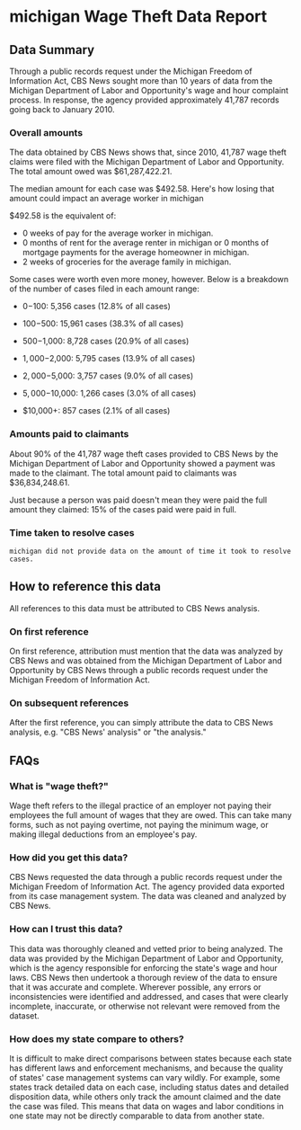 # michigan Wage Theft Data Report

## Data Summary

Through a public records request under the Michigan Freedom of Information Act, CBS News sought more than 10 years of data from the Michigan Department of Labor and Opportunity's wage and hour complaint process. In response, the agency provided approximately 41,787 records going back to January 2010.



### Overall amounts

The data obtained by CBS News shows that, since 2010, 41,787 wage theft claims were filed with the Michigan Department of Labor and Opportunity. The total amount owed was $61,287,422.21.

The median amount for each case was $492.58. Here's how losing that amount could impact an average worker in michigan

$492.58 is the equivalent of: 
* 0 weeks of pay for the average worker in michigan.
* 0 months of rent for the average renter in michigan or 0 months of mortgage payments for the average homeowner in michigan.
* 2 weeks of groceries for the average family in michigan.

Some cases were worth even more money, however. Below is a breakdown of the number of cases filed in each amount range: 

* $0-$100: 5,356 cases (12.8% of all cases)

* $100-$500: 15,961 cases (38.3% of all cases)

* $500-$1,000: 8,728 cases (20.9% of all cases)

* $1,000-$2,000: 5,795 cases (13.9% of all cases)

* $2,000-$5,000: 3,757 cases (9.0% of all cases)

* $5,000-$10,000: 1,266 cases (3.0% of all cases)

* $10,000+: 857 cases (2.1% of all cases)



### Amounts paid to claimants

About 90% of the 41,787 wage theft cases provided to CBS News by the Michigan Department of Labor and Opportunity showed a payment was made to the claimant. The total amount paid to claimants was $36,834,248.61.


Just because a person was paid doesn't mean they were paid the full amount they claimed: 15% of the cases paid were paid in full.



### Time taken to resolve cases

    michigan did not provide data on the amount of time it took to resolve cases.


## How to reference this data

All references to this data must be attributed to CBS News analysis.

### On first reference

On first reference, attribution must mention that the data was analyzed by CBS News and was obtained from the Michigan Department of Labor and Opportunity by CBS News through a public records request under the Michigan Freedom of Information Act.

### On subsequent references

After the first reference, you can simply attribute the data to CBS News analysis, e.g. "CBS News' analysis" or "the analysis." 

## FAQs

### What is "wage theft?"

Wage theft refers to the illegal practice of an employer not paying their employees the full amount of wages that they are owed. This can take many forms, such as not paying overtime, not paying the minimum wage, or making illegal deductions from an employee's pay.

###  How did you get this data?

CBS News requested the data through a public records request under the Michigan Freedom of Information Act. The agency provided data exported from its case management system. The data was cleaned and analyzed by CBS News.

### How can I trust this data? 

This data was thoroughly cleaned and vetted prior to being analyzed. The data was provided by the Michigan Department of Labor and Opportunity, which is the agency responsible for enforcing the state's wage and hour laws. CBS News then undertook a thorough review of the data to ensure that it was accurate and complete. Wherever possible, any errors or inconsistencies were identified and addressed, and cases that were clearly incomplete, inaccurate, or otherwise not relevant were removed from the dataset.

### How does my state compare to others? 

It is difficult to make direct comparisons between states because each state has different laws and enforcement mechanisms, and because the quality of states' case management systems can vary wildly. For example, some states track detailed data on each case, including status dates and detailed disposition data, while others only track the amount claimed and the date the case was filed. This means that data on wages and labor conditions in one state may not be directly comparable to data from another state.